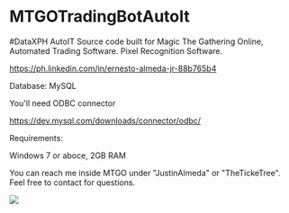# MTGOTradingBotAutoIt
#DataXPH
AutoIT Source code built for Magic The Gathering Online, Automated Trading Software. Pixel Recognition Software.

https://ph.linkedin.com/in/ernesto-almeda-jr-88b765b4

Database: MySQL

You'll need ODBC connector

https://dev.mysql.com/downloads/connector/odbc/

Requirements:

Windows 7 or aboce, 2GB RAM

You can reach me inside MTGO under "JustinAlmeda" or "TheTickeTree". Feel free to contact for questions.

[![](https://www.paypalobjects.com/en_US/i/btn/btn_donateCC_LG.gif)](https://www.paypal.com/cgi-bin/webscr?cmd=_s-xclick&hosted_button_id=Z96CS4ZHQRJFG)







